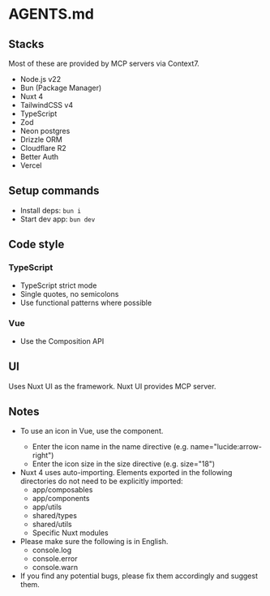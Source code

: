 # AGENTS.md

## Stacks

Most of these are provided by MCP servers via Context7.

- Node.js v22
- Bun (Package Manager)
- Nuxt 4
- TailwindCSS v4
- TypeScript
- Zod
- Neon postgres
- Drizzle ORM
- Cloudflare R2
- Better Auth
- Vercel

## Setup commands

- Install deps: `bun i`
- Start dev app: `bun dev`

## Code style

### TypeScript

- TypeScript strict mode
- Single quotes, no semicolons
- Use functional patterns where possible

### Vue

- Use the Composition API

## UI

Uses Nuxt UI as the framework.
Nuxt UI provides MCP server.

## Notes

- To use an icon in Vue, use the <Icon> component.
    - Enter the icon name in the name directive (e.g. name="lucide:arrow-right")
    - Enter the icon size in the size directive (e.g. size="18")
- Nuxt 4 uses auto-importing. Elements exported in the following directories do not need to be explicitly imported:
    - app/composables
    - app/components
    - app/utils
    - shared/types
    - shared/utils
    - Specific Nuxt modules
- Please make sure the following is in English.
    - console.log
    - console.error
    - console.warn
- If you find any potential bugs, please fix them accordingly and suggest them.

